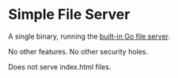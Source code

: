 # Simple File Server

A single binary, running the [built-in Go file
server](https://golang.org/pkg/net/http/#FileServer).

No other features. No other security holes.

Does not serve index.html files.
